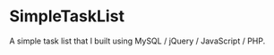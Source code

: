 SimpleTaskList
==============

A simple task list that I built using MySQL / jQuery / JavaScript / PHP.
